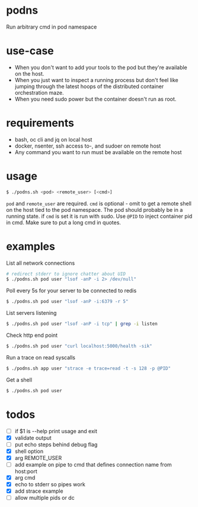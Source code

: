 # podns
Run arbitrary cmd in pod namespace

# use-case
- When you don't want to add your tools to the pod but they're available on the host.
- When you just want to inspect a running process but don't feel like jumping through the latest hoops of the distributed container orchestration maze.
- When you need sudo power but the container doesn't run as root.

# requirements
- bash, oc cli and jq on local host
- docker, nsenter, ssh access to-, and sudoer on remote host
- Any command you want to run must be available on the remote host

# usage

```bash
$ ./podns.sh <pod> <remote_user> [<cmd>]
```

`pod` and `remote_user` are required. `cmd` is optional - omit to get a remote shell on the host tied to the pod namespace. The pod should probably be in a running state. if `cmd` is set it is run with sudo. Use `@PID` to inject container pid in cmd. Make sure to put a long cmd in quotes.

# examples

List all network connections
```bash
# redirect stderr to ignore chatter about UID
$ ./podns.sh pod user "lsof -anP -i 2> /dev/null"
```

Poll every 5s for your server to be connected to redis
```bash
$ ./podns.sh pod user "lsof -anP -i:6379 -r 5"
```

List servers listening
```bash
$ ./podns.sh pod user "lsof -anP -i tcp" | grep -i listen
```

Check http end point
```bash
$ ./podns.sh pod user "curl localhost:5000/health -sik"
```

Run a trace on read syscalls
```bash
$ ./podns.sh app user "strace -e trace=read -t -s 128 -p @PID"
```

Get a shell
```bash
$ ./podns.sh pod user
```

# todos
- [ ] if $1 is --help print usage and exit
- [x] validate output
- [ ] put echo steps behind debug flag
- [x] shell option
- [x] arg REMOTE_USER
- [ ] add example on pipe to cmd that defines connection name from host:port
- [x] arg cmd
- [x] echo to stderr so pipes work
- [x] add strace example
- [ ] allow multiple pids or dc
